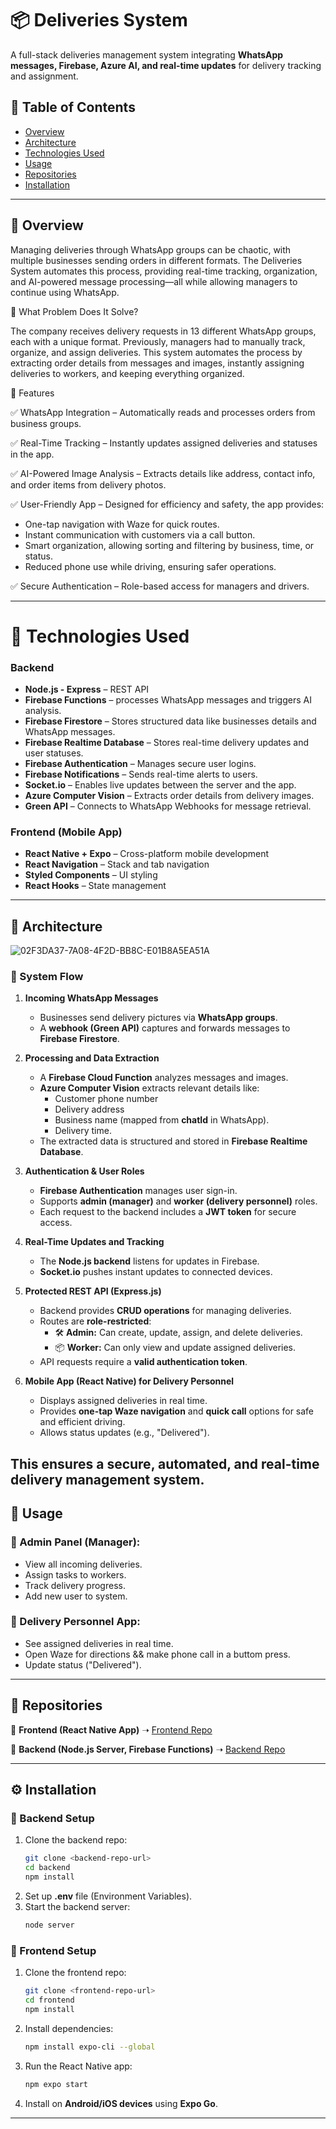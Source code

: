 # 📦 Deliveries System


A full-stack deliveries management system integrating **WhatsApp messages, Firebase, Azure AI, and real-time updates** for delivery tracking and assignment.

## 📌 Table of Contents
- [Overview](#-overview)
- [Architecture](#-architecture)
- [Technologies Used](#-technologies-used)
- [Usage](#-usage)
- [Repositories](#-repositories)
- [Installation](#-installation)

---

## 📌 Overview

Managing deliveries through WhatsApp groups can be chaotic, with multiple businesses sending orders in different formats. The Deliveries System automates this process, providing real-time tracking, organization, and AI-powered message processing—all while allowing managers to continue using WhatsApp.

🔹 What Problem Does It Solve?

The company receives delivery requests in 13 different WhatsApp groups, each with a unique format. Previously, managers had to manually track, organize, and assign deliveries. This system automates the process by extracting order details from messages and images, instantly assigning deliveries to workers, and keeping everything organized.

🔹 Features

✅ WhatsApp Integration – Automatically reads and processes orders from business groups.

✅ Real-Time Tracking – Instantly updates assigned deliveries and statuses in the app.

✅ AI-Powered Image Analysis – Extracts details like address, contact info, and order items from delivery photos.

✅ User-Friendly App – Designed for efficiency and safety, the app provides:

- One-tap navigation with Waze for quick routes.
- Instant communication with customers via a call button.
- Smart organization, allowing sorting and filtering by business, time, or status.
- Reduced phone use while driving, ensuring safer operations.

✅ Secure Authentication – Role-based access for managers and drivers.

---

# 📌 Technologies Used

### Backend
- **Node.js - Express** – REST API
- **Firebase Functions** – processes WhatsApp messages and triggers AI analysis.
- **Firebase Firestore** – Stores structured data like businesses details and WhatsApp messages.
- **Firebase Realtime Database** – Stores real-time delivery updates and user statuses.
- **Firebase Authentication** – Manages secure user logins.
- **Firebase Notifications** – Sends real-time alerts to users.
- **Socket.io** – Enables live updates between the server and the app.
- **Azure Computer Vision** – Extracts order details from delivery images.
- **Green API** – Connects to WhatsApp Webhooks for message retrieval.

### Frontend (Mobile App)
- **React Native + Expo** – Cross-platform mobile development
- **React Navigation** – Stack and tab navigation
- **Styled Components** – UI styling
- **React Hooks** – State management



---

## 📌 Architecture

![02F3DA37-7A08-4F2D-BB8C-E01B8A5EA51A](https://github.com/user-attachments/assets/4bcaa6f7-bea2-4ed2-80b9-0e4193a3aabd)

### 🔹 System Flow  

1. **Incoming WhatsApp Messages**  
   - Businesses send delivery pictures via **WhatsApp groups**.  
   - A **webhook (Green API)** captures and forwards messages to **Firebase Firestore**.  

2. **Processing and Data Extraction**  
   - A **Firebase Cloud Function** analyzes messages and images.  
   - **Azure Computer Vision** extracts relevant details like:  
     - Customer phone number  
     - Delivery address  
     - Business name (mapped from **chatId** in WhatsApp).  
     - Delivery time.  
   - The extracted data is structured and stored in **Firebase Realtime Database**.  

3. **Authentication & User Roles**  
   - **Firebase Authentication** manages user sign-in.  
   - Supports **admin (manager)** and **worker (delivery personnel)** roles.  
   - Each request to the backend includes a **JWT token** for secure access.  

4. **Real-Time Updates and Tracking**  
   - The **Node.js backend** listens for updates in Firebase.  
   - **Socket.io** pushes instant updates to connected devices.  

5. **Protected REST API (Express.js)**  
   - Backend provides **CRUD operations** for managing deliveries.  
   - Routes are **role-restricted**:  
     - 🛠 **Admin:** Can create, update, assign, and delete deliveries.  
     - 📦 **Worker:** Can only view and update assigned deliveries.  
   - API requests require a **valid authentication token**.  

6. **Mobile App (React Native) for Delivery Personnel**  
   - Displays assigned deliveries in real time.  
   - Provides **one-tap Waze navigation** and **quick call** options for safe and efficient driving.  
   - Allows status updates (e.g., "Delivered").  

This ensures a secure, automated, and real-time delivery management system.  
---


## 📌 Usage

### 🔹 Admin Panel (Manager):
- View all incoming deliveries.
- Assign tasks to workers.
- Track delivery progress.
- Add new user to system.

### 🔹 Delivery Personnel App:
- See assigned deliveries in real time.
- Open Waze for directions && make phone call in a buttom press.
- Update status ("Delivered").

---

## 📂 Repositories
🔹 **Frontend (React Native App)** ➝ [Frontend Repo](https://github.com/RoiMeshulam/Deliveries_front)

🔹 **Backend (Node.js Server, Firebase Functions)** ➝ [Backend Repo](https://github.com/RoiMeshulam/Deliveries_backend)

---

## ⚙️ Installation

### 🔹 Backend Setup
1. Clone the backend repo:
   ```sh
   git clone <backend-repo-url>
   cd backend
   npm install
   ```  
2. Set up **.env** file (Environment Variables).
3. Start the backend server:
   ```sh
   node server
   ```  

### 🔹 Frontend Setup
1. Clone the frontend repo:
   ```sh
   git clone <frontend-repo-url>
   cd frontend
   npm install
   ```  
2. Install dependencies:
   ```sh
   npm install expo-cli --global
   ```  
3. Run the React Native app:
   ```sh
   npm expo start
   ```  
4. Install on **Android/iOS devices** using **Expo Go**.

---

